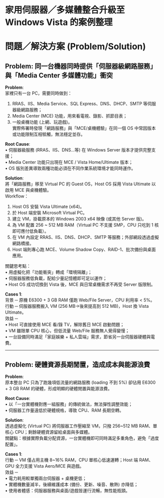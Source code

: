 # 家用伺服器／多媒體整合升級至 Windows Vista 的案例整理

# 問題／解決方案 (Problem/Solution)

## Problem: 同一台機器同時提供「伺服器級網路服務」與「Media Center 多媒體功能」衝突

**Problem**:  
家裡只有一台 PC，需要同時做到：  
1) RRAS、IIS、Media Service、SQL Express、DNS、DHCP、SMTP 等伺服器級網路服務；  
2) Media Center (MCE) 功能，用來看電視、錄影、抓節目表；  
3) 一般桌機功能 (上網、玩遊戲)。  
實際佈署時發現「網路服務」與「MCE/桌機體驗」在同一個 OS 中常因版本或功能限制互相牴觸，無法穩定並存。

**Root Cause**:  
• 伺服器級服務 (RRAS、IIS、DNS…等) 在 Windows Server 版本才提供完整支援；  
• Media Center 功能只出現在 MCE / Vista Home/Ultimate 版本；  
• OS 版別差異導致兩種功能必須在不同作業系統環境才能同時運作。  

**Solution**:  
將「網路服務」移至 Virtual PC 的 Guest OS，Host OS 採用 Vista Ultimate 以啟用 MCE 與桌機體驗。  
Workflow：  
1. Host OS 安裝 Vista Ultimate (x64)。  
2. 於 Host 端安裝 Microsoft Virtual PC。  
3. 建立 VM，掛載原本的 Windows 2003 x64 映像 (或其他 Server 版)。  
4. 為 VM 配置 256 ~ 512 MB RAM（Virtual PC 不支援 SMP，CPU 只吃到 1 核即可應付低負載）。  
5. 在 VM 內設定 RRAS、IIS、DNS、DHCP、SMTP 等服務；外部網段透過虛擬網路橋接。  
6. Host 端則專心跑 MCE、Volume Shadow Copy、RAID-1、批次備份與桌面應用。  

關鍵思考點：  
• 用虛擬化把「功能衝突」轉成「環境隔離」；  
• 伺服器服務低負載，配給少量記憶體即可足以運作；  
• Host OS 成功切換到 Vista 後，MCE 與日常桌機需求不再受 Server 版限制。  

**Cases 1**:  
背景 ─ 原機 E6300 + 3 GB RAM 僅跑 Web/File Server，CPU 利用率 < 5%。  
行動 ─ 伺服器服務搬入 VM (256 MB→後來提高到 512 MB)，Host 換 Vista Ultimate。  
效益 ─  
• Host 可直接使用 MCE 看/錄 TV，解除舊日 MCE 啟動問題；  
• VM 雖限單 CPU 核心，但低流量 Web/File 服務無人覺得變慢；  
• 一台設備同時滿足「家庭娛樂 + 私人雲端」需求，節省另一台伺服器硬體與電費。  

---

## Problem: 硬體資源長期閒置，造成成本與能源浪費

**Problem**:  
原本整台 PC 只為了跑幾項低流量的網路服務 (loading 不到 5%) 卻佔用 E6300 + 3 GB RAM 的硬體，形成明顯的硬體閒置與能源浪費。  

**Root Cause**:  
• 以「一台實體機對應一組服務」的傳統做法，無法彈性調整效能；  
• 伺服器工作量遠低於硬體規格，導致 CPU、RAM 長期空轉。  

**Solution**:  
透過虛擬化 (Virtual PC) 將伺服器工作壓縮至 VM，只撥 256~512 MB RAM、單核心 CPU；剩餘硬體資源留給桌面與多媒體。  
關鍵點：根據實際負載分配資源，一台實體機即可同時滿足多重角色，避免「過度配置」。  

**Cases 1**:  
行動 ─ VM 僅占用主機 8~16% RAM，CPU 單核心低速運轉；Host 端 RAM、GPU 全力支援 Vista Aero/MCE 與遊戲。  
效益 ─  
• 電力耗用較單獨兩台伺服器 + 桌機更低；  
• 實體機數量減半，後續維護成本 (備份、更新、噪音、散熱) 亦降低；  
• 使用者體感：伺服器服務與桌面/遊戲皆運行流暢，無性能瓶頸。